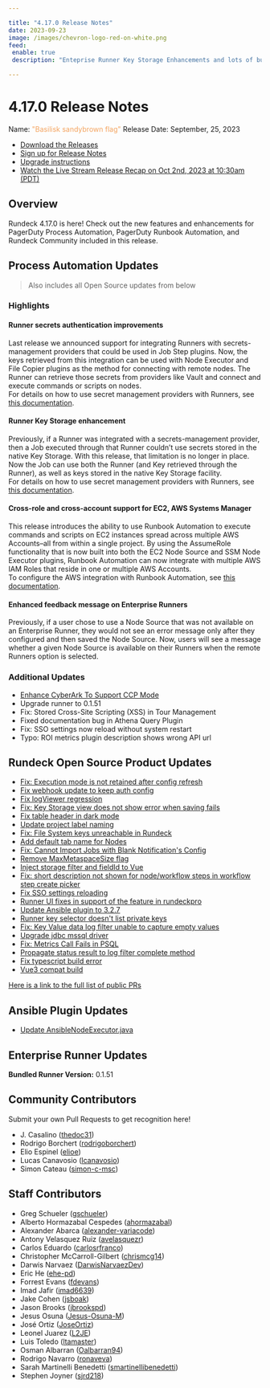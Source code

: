 ```yaml
---

title: "4.17.0 Release Notes"
date: 2023-09-23
image: /images/chevron-logo-red-on-white.png
feed:
 enable: true
 description: "Enteprise Runner Key Storage Enhancements and lots of bug fixes."

---
```


# 4.17.0 Release Notes

Name: <span style="color: sandybrown"><span class="glyphicon glyphicon-flag"></span> "Basilisk sandybrown flag"</span>
Release Date: September, 25, 2023

- [Download the Releases](https://download.rundeck.com/)
- [Sign up for Release Notes](https://www.rundeck.com/release-notes-signup)
- [Upgrade instructions](/upgrading/)
- [Watch the Live Stream Release Recap on Oct 2nd, 2023 at 10:30am (PDT)](https://www.twitch.tv/pdcommunity)

## Overview

Rundeck 4.17.0 is here! Check out the new features and enhancements for PagerDuty Process Automation, PagerDuty Runbook Automation, and Rundeck Community included in this release.

## Process Automation Updates

> Also includes all Open Source updates from below

### Highlights

#### Runner secrets authentication improvements

Last release we announced support for integrating Runners with secrets-management providers that could be used in Job Step plugins. Now, the keys retrieved from this integration can be used with Node Executor and File Copier plugins as the method for connecting with remote nodes. The Runner can retrieve those secrets from providers like Vault and connect and execute commands or scripts on nodes.
<br>For details on how to use secret management providers with Runners, see [this documentation](/manual/key-storage/enterprise-runner-key-storage).

#### Runner Key Storage enhancement

Previously, if a Runner was integrated with a secrets-management provider, then a Job executed through that Runner couldn’t use secrets stored in the native Key Storage. With this release, that limitation is no longer in place. Now the Job can use both the Runner (and Key retrieved through the Runner), as well as keys stored in the native Key Storage facility.
<br>For details on how to use secret management providers with Runners, see [this documentation](/manual/key-storage/enterprise-runner-key-storage).
#### Cross-role and cross-account support for EC2, AWS Systems Manager

This release introduces the ability to use Runbook Automation to execute commands and scripts on EC2 instances spread across multiple AWS Accounts–all from within a single project.  By using the AssumeRole functionality that is now built into both the EC2 Node Source and SSM Node Executor plugins, Runbook Automation can now integrate with multiple AWS IAM Roles that reside in one or multiple AWS Accounts.
<br>To configure the AWS integration with Runbook Automation, see [this documentation](/manual/plugins/aws-plugins-overview.html#aws-integration-for-runbook-automation).
#### Enhanced feedback message on Enterprise Runners

Previously, if a user chose to use a Node Source that was not available on an Enterprise Runner, they would not see an error message only after they configured and then saved the Node Source. Now, users will see a message whether a given Node Source is available on their Runners when the remote Runners option is selected.

### Additional Updates

* [Enhance CyberArk To Support CCP Mode](/manual/key-storage/storage-plugins/cyberark-storage.md)
* Upgrade runner to 0.1.51
* Fix: Stored Cross-Site Scripting (XSS) in Tour Management
* Fixed documentation bug in Athena Query Plugin
* Fix: SSO settings now reload without system restart
* Typo: ROI metrics plugin description shows wrong API url


## Rundeck Open Source Product Updates

* [Fix: Execution mode is not retained after config refresh](https://github.com/rundeck/rundeck/pull/8561)
* [Fix webhook update to keep auth config](https://github.com/rundeck/rundeck/pull/8559)
* [Fix logViewer regression](https://github.com/rundeck/rundeck/pull/8554)
* [Fix: Key Storage view does not show error when saving fails](https://github.com/rundeck/rundeck/pull/8545)
* [Fix table header in dark mode](https://github.com/rundeck/rundeck/pull/8543)
* [Update project label naming](https://github.com/rundeck/rundeck/pull/8538)
* [Fix: File System keys unreachable in Rundeck](https://github.com/rundeck/rundeck/pull/8535)
* [Add default tab name for Nodes](https://github.com/rundeck/rundeck/pull/8534)
* [Fix: Cannot Import Jobs with Blank Notification&#39;s Config](https://github.com/rundeck/rundeck/pull/8532)
* [Remove MaxMetaspaceSize flag](https://github.com/rundeck/rundeck/pull/8531)
* [Inject storage filter and fieldId to Vue](https://github.com/rundeck/rundeck/pull/8530)
* [Fix: short description not shown for node/workflow steps in workflow step create picker](https://github.com/rundeck/rundeck/pull/8526)
* [Fix SSO settings reloading](https://github.com/rundeck/rundeck/pull/8525)
* [Runner UI fixes in support of the feature in rundeckpro](https://github.com/rundeck/rundeck/pull/8521)
* [Update Ansible plugin to 3.2.7](https://github.com/rundeck/rundeck/pull/8513)
* [Runner key selector doesn&#39;t list private keys](https://github.com/rundeck/rundeck/pull/8512)
* [Fix: Key Value data log filter unable to capture empty values](https://github.com/rundeck/rundeck/pull/8511)
* [Upgrade jdbc mssql driver](https://github.com/rundeck/rundeck/pull/8487)
* [Fix: Metrics Call Fails in PSQL](https://github.com/rundeck/rundeck/pull/8462)
* [Propagate status result to log filter complete method](https://github.com/rundeck/rundeck/pull/8447)
* [Fix typescript build error](https://github.com/rundeck/rundeck/pull/8414)
* [Vue3 compat build](https://github.com/rundeck/rundeck/pull/8305)


[Here is a link to the full list of public PRs](https://github.com/rundeck/rundeck/pulls?q=is%3Apr+milestone%3A4.17.0+is%3Aclosed)

## Ansible Plugin Updates
* [Update AnsibleNodeExecutor.java](https://github.com/rundeck-plugins/ansible-plugin/pull/337)

## Enterprise Runner Updates

**Bundled Runner Version:** 0.1.51

## Community Contributors

Submit your own Pull Requests to get recognition here!

* J. Casalino ([thedoc31](https://github.com/thedoc31))
* Rodrigo Borchert ([rodrigoborchert](https://github.com/rodrigoborchert))
* Elio Espinel ([elioe](https://github.com/elioe))
* Lucas Canavosio ([lcanavosio](https://github.com/lcanavosio))
* Simon Cateau ([simon-c-msc](https://github.com/simon-c-msc))


## Staff Contributors

* Greg Schueler ([gschueler](https://github.com/gschueler))
* Alberto Hormazabal Cespedes ([ahormazabal](https://github.com/ahormazabal))
* Alexander Abarca ([alexander-variacode](https://github.com/alexander-variacode))
* Antony Velasquez Ruiz ([avelasquezr](https://github.com/avelasquezr))
* Carlos Eduardo ([carlosrfranco](https://github.com/carlosrfranco))
* Christopher McCarroll-Gilbert ([chrismcg14](https://github.com/chrismcg14))
* Darwis Narvaez ([DarwisNarvaezDev](https://github.com/DarwisNarvaezDev))
* Eric He ([ehe-pd](https://github.com/ehe-pd))
* Forrest Evans ([fdevans](https://github.com/fdevans))
* Imad Jafir ([imad6639](https://github.com/imad6639))
* Jake Cohen ([jsboak](https://github.com/jsboak))
* Jason Brooks ([jbrookspd](https://github.com/jbrookspd))
* Jesus Osuna ([Jesus-Osuna-M](https://github.com/Jesus-Osuna-M))
* José Ortiz ([JoseOrtiz](https://github.com/JoseOrtiz))
* Leonel Juarez ([L2JE](https://github.com/L2JE))
* Luis Toledo ([ltamaster](https://github.com/ltamaster))
* Osman Albarran ([Oalbarran94](https://github.com/Oalbarran94))
* Rodrigo Navarro ([ronaveva](https://github.com/ronaveva))
* Sarah Martinelli Benedetti ([smartinellibenedetti](https://github.com/smartinellibenedetti))
* Stephen Joyner ([sjrd218](https://github.com/sjrd218))
